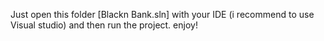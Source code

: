 Just open this folder [Blackn Bank.sln] with your IDE (i recommend to use  Visual studio) and then run the project. enjoy!
